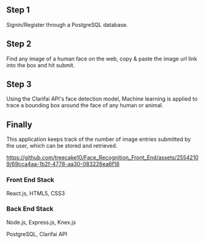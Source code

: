 ## Step 1

Signin/Register through a PostgreSQL database.

## Step 2

Find any image of a human face on the web, copy & paste the image url link into the box and hit submit. 

## Step 3 

Using the Clarifai API's face detection model, Machine learning is applied to trace a bounding box around the face of any human or animal.

## Finally

This application keeps track of the number of image entries submitted by the user, which can be stored and retrieved. 


https://github.com/treecake10/Face_Recognition_Front_End/assets/25542109/69cca4aa-1b2f-4778-aa30-083226ea6f18


### Front End Stack

React.js,
HTML5,
CSS3

### Back End Stack

Node.js,
Express.js,
Knex.js

PostgreSQL,
Clarifai API

